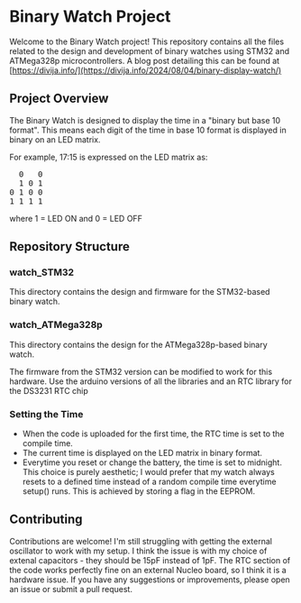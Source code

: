# Binary Watch Project

Welcome to the Binary Watch project! This repository contains all the files related to the design and development of binary watches using STM32 and ATMega328p microcontrollers. A blog post detailing this can be found at [https://divija.info/](https://divija.info/2024/08/04/binary-display-watch/)

## Project Overview

The Binary Watch is designed to display the time in a "binary but base 10 format". This means each digit of the time in base 10 format is displayed in binary on an LED matrix.

For example, 17:15 is expressed on the LED matrix as:

<pre>
  0   0
  1 0 1
0 1 0 0
1 1 1 1
</pre>

where 1 = LED ON and 0 = LED OFF

## Repository Structure

### watch_STM32
This directory contains the design and firmware for the STM32-based binary watch.

### watch_ATMega328p
This directory contains the design for the ATMega328p-based binary watch.

The firmware from the STM32 version can be modified to work for this hardware. Use the arduino versions of all the libraries and an RTC library for the DS3231 RTC chip

### Setting the Time

- When the code is uploaded for the first time, the RTC time is set to the compile time.
- The current time is displayed on the LED matrix in binary format.
- Everytime you reset or change the battery, the time is set to midnight. This choice is purely aesthetic; I would prefer that my watch always resets to a defined time instead of a random compile time everytime setup() runs. This is achieved by storing a flag in the EEPROM.

## Contributing

Contributions are welcome! I'm still struggling with getting the external oscillator to work with my setup. I think the issue is with my choice of extenal capacitors - they should be 15pF instead of 1pF. The RTC section of the code works perfectly fine on an external Nucleo board, so I think it is a hardware issue. If you have any suggestions or improvements, please open an issue or submit a pull request.

